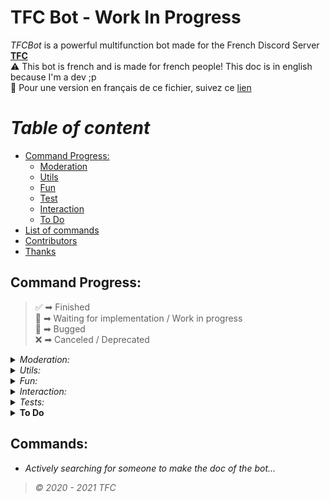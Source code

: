  # TFC Bot - **Work In Progress**

*TFCBot* is a powerful multifunction bot made for the French Discord Server **[TFC](http://discord.link/tfc "TFC Discord server link")**  
⚠ This bot is french and is made for french people! This doc is in english because I'm a dev ;p  
🥐 Pour une version en français de ce fichier, suivez ce [lien](https://github.com/ElMaxonDSCRD/TFC-Doc/blob/README-FR.md)

# *Table of content*

- [Command Progress:](#command-progress)
  - [Moderation](#moderation)
  - [Utils](#utils)
  - [Fun](#fun)
  - [Test](#test)
  - [Interaction](#interaction)
  - [To Do](#to-do)
- [List of commands](#commands)
- [Contributors](#contributors)
- [Thanks](#thanks)

## Command Progress: 

> ✅ ➡ Finished  
> 🚧 ➡ Waiting for implementation / Work in progress  
> 🐛 ➡ Bugged  
> ❌ ➡ Canceled / Deprecated  

<details id="moderation">
<summary><i>Moderation:</i></summary>

| **Moderation** | *Status* |
| ---- | ---- |
| `Ban` | ✅ |
| `Kick` | ✅ |
| `Clear` | ✅ |
| `Tempban` | 🚧 |
| `Mute` | 🚧 |
| `Tempmute` | 🚧 |
| `Event Creator` | 🚧 |
| `Announcement Maker` | 🚧 |
</details>

<details id="utils">
<summary><i>Utils:</i></summary>

|**Utils**| *Status* |
| ---- | ---- |
| `Ping` | ✅ |
| `Help` | ✅ |
| `Bug Report` | 🚧 |
| `Music` | 🚧 |
| `Time` | 🚧 |
| `Translate` | 🚧 |
| `Wikipedia` | 🚧 |
| `Giveaway` | 🚧 |
| `Reddit` | 🚧 |
| `Music` | ✅ |
| `Radio` | 🚧 |
</details>

<details id="fun">
<summary><i>Fun:</i></summary>

| **Fun** | *Status* |  
| ---- | ---- |
| `Text To Speech` | ✅ |
| `Meme` | ✅ (🐛) |
| `Joke` | 🚧 |
| `Akinator` | ✅ |
| `VDM` | ❌ |
| `Random` | 🚧 |
| `8Ball` | 🚧 |
| `Dice` | 🚧 |
| `BlackJack` | 🚧 |
</details>

<details id="interaction">
<summary><i>Interaction:</i></summary>

| **Interaction** | *Status* |
| ---- | ---- |
| `Hug` | 🚧 |
| `Pat` | 🚧 |
| `Kiss` | 🚧 |
| `Poke` | 🚧 |
</details>

<details id="tests">
<summary><i>Tests:</i></summary>

| **Tests** | *Status* |
| ---- | ---- |
| `Ping` | ✅ |
| `Reload` | ✅ |
| `Debug` | ✅ |
</details>

<details id="to-do">
 <summary><b>To Do</b></summary>

- Find a better database
- Command arguments located in a specific file
- Cleanup unused node-modules
- Add a logger
- CommandsList for a json format?
</details>

## Commands:
- *Actively searching for someone to make the doc of the bot...*

> *© 2020 - 2021 TFC*
